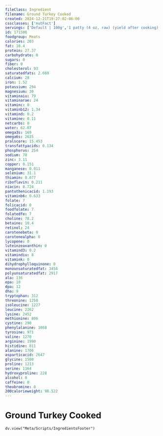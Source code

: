 ```yaml
---
fileClass: Ingredient
filename: Ground Turkey Cooked
created: 2024-12-21T19:27:02-06:00
cssclasses: ['nutFact']
servings: ['Default | 100g','1 patty (4 oz, raw) (yield after cooking) | 82','1 unit, yield from 1 lb raw | 330']
id: 171506
foodgroup: Meats
calories: 203
fat: 10.4
protein: 27.37
carbohydrate: 0
sugars: 0
fiber: 0
cholesterol: 93
saturatedfats: 2.669
calcium: 28
iron: 1.52
potassium: 294
magnesium: 30
vitaminaiu: 79
vitaminarae: 24
vitaminc: 0
vitaminb12: 1.34
vitamind: 0.2
vitamine: 0.11
netcarbs: 0
water: 62.07
omega3s: 169
omega6s: 2635
pralscore: 15.453
transfattyacids: 0.134
phosphorus: 254
sodium: 78
zinc: 3.11
copper: 0.151
manganese: 0.011
selenium: 31.1
thiamin: 0.077
riboflavin: 0.211
niacin: 8.724
pantothenicacid: 1.193
vitaminb6: 0.633
folate: 7
folicacid: 0
foodfolate: 7
folatedfe: 7
choline: 78.2
betaine: 10.4
retinol: 24
carotenebeta: 0
carotenealpha: 0
lycopene: 0
luteinzeaxanthin: 0
vitamind3: 0.2
vitamindiu: 8
vitamink: 0
dihydrophylloquinone: 0
monounsaturatedfat: 3458
polyunsaturatedfat: 2917
ala: 136
epa: 10
dpa: 12
dha: 9
tryptophan: 312
threonine: 1258
isoleucine: 1227
leucine: 2262
lysine: 2452
methionine: 806
cystine: 290
phenylalanine: 1068
tyrosine: 971
valine: 1270
arginine: 1990
histidine: 811
alanine: 1706
asparticacid: 2647
glycine: 1500
proline: 1213
serine: 1164
hydroxyproline: 228
alcohol: 0
caffeine: 0
theobromine: 0
200calorieweight: 98.522
---
```


# Ground Turkey Cooked

```dataviewjs
dv.view("Meta/Scripts/IngredientsFooter")
```